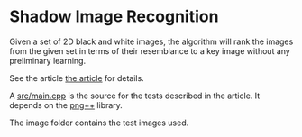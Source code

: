 # Shadow Image Recognition

Given a set of 2D black and white images, the algorithm will rank the images from the given set in terms
of their resemblance to a key image without any preliminary learning.

See the article [the article](doc/article.pdf) for details.

A [src/main.cpp](src/main.cpp) is the source for the tests described in the article. It depends on the [png++](http://www.nongnu.org/pngpp/) library.


The image folder contains the test images used.

